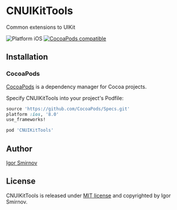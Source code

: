 # CNUIKitTools
Common extensions to UIKit

<img src="https://img.shields.io/badge/platform-iOS-blue.svg?style=flat" alt="Platform iOS" />
<a href="https://cocoapods.org/pods/CNUIKitTools"><img src="https://img.shields.io/badge/pod-0.0.1-blue.svg" alt="CocoaPods compatible" /></a>

## Installation

### CocoaPods

[CocoaPods](https://cocoapods.org/) is a dependency manager for Cocoa projects.

Specify CNUIKitTools into your project's Podfile:

```ruby
source 'https://github.com/CocoaPods/Specs.git'
platform :ios, '8.0'
use_frameworks!

pod 'CNUIKitTools'
```
## Author

[Igor Smirnov](https://www.github.com/megavolt605 "Igor Smirnov Github")

## License

CNUIKitTools is released under [MIT license](https://raw.githubusercontent.com/xmartlabs/XLActionController/master/LICENSE) and copyrighted by Igor Smirnov.
